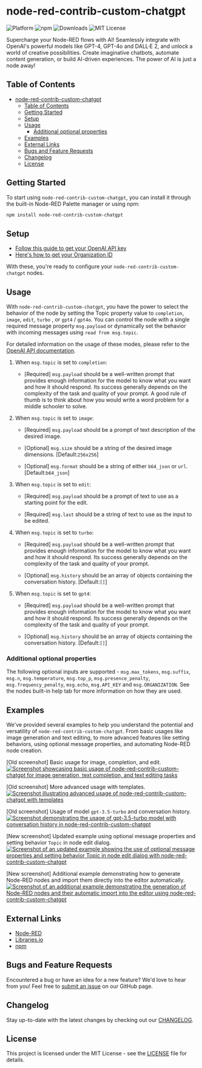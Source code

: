 # node-red-contrib-custom-chatgpt

![Platform](https://img.shields.io/badge/platform-Node--RED-red)
![npm](https://img.shields.io/npm/v/node-red-contrib-custom-chatgpt.svg)
![Downloads](https://img.shields.io/npm/dt/node-red-contrib-custom-chatgpt.svg)
![MIT License](https://img.shields.io/badge/license-MIT-blue.svg)

Supercharge your Node-RED flows with AI! Seamlessly integrate with OpenAI's powerful models like GPT-4, GPT-4o and DALL·E 2, and unlock a world of creative possibilities. Create imaginative chatbots, automate content generation, or build AI-driven experiences. The power of AI is just a node away!

## Table of Contents

- [node-red-contrib-custom-chatgpt](#node-red-contrib-custom-chatgpt)
  - [Table of Contents](#table-of-contents)
  - [Getting Started](#getting-started)
  - [Setup](#setup)
  - [Usage](#usage)
    - [Additional optional properties](#additional-optional-properties)
  - [Examples](#examples)
  - [External Links](#external-links)
  - [Bugs and Feature Requests](#bugs-and-feature-requests)
  - [Changelog](#changelog)
  - [License](#license)

## Getting Started

To start using `node-red-contrib-custom-chatgpt`, you can install it through the built-in Node-RED Palette manager or using npm:

```sh
npm install node-red-contrib-custom-chatgpt
```

## Setup

- [Follow this guide to get your OpenAI API key](https://platform.openai.com/account/api-keys)
- [Here's how to get your Organization ID](https://platform.openai.com/account/org-settings)

With these, you're ready to configure your `node-red-contrib-custom-chatgpt` nodes.

## Usage

With `node-red-contrib-custom-chatgpt`, you have the power to select the behavior of the node by setting the Topic property value to `completion`, `image`, `edit`, `turbo` , or `gpt4` / `gpt4o`. You can control the node with a single required message property `msg.payload` or dynamically set the behavior with incoming messages using `read from msg.topic`.

For detailed information on the usage of these modes, please refer to the [OpenAI API documentation](https://beta.openai.com/docs/).

1. When `msg.topic` is set to `completion`:

   - [Required] `msg.payload` should be a well-written prompt that provides enough information for the model to know what you want and how it should respond. Its success generally depends on the complexity of the task and quality of your prompt. A good rule of thumb is to think about how you would write a word problem for a middle schooler to solve.

2. When `msg.topic` is set to `image`:

   - [Required] `msg.payload` should be a prompt of text description of the desired image.

   - [Optional] `msg.size` should be a string of the desired image dimensions. [Default:`256x256`]

   - [Optional] `msg.format` should be a string of either `b64_json` or `url`. [Default:`b64_json`]

3. When `msg.topic` is set to `edit`:

   - [Required] `msg.payload` should be a prompt of text to use as a starting point for the edit.

   - [Required] `msg.last` should be a string of text to use as the input to be edited.

4. When `msg.topic` is set to `turbo`:

   - [Required] `msg.payload` should be a well-written prompt that provides enough information for the model to know what you want and how it should respond. Its success generally depends on the complexity of the task and quality of your prompt.

   - [Optional] `msg.history` should be an array of objects containing the conversation history. [Default:`[]`]

5. When `msg.topic` is set to `gpt4`:

   - [Required] `msg.payload` should be a well-written prompt that provides enough information for the model to know what you want and how it should respond. Its success generally depends on the complexity of the task and quality of your prompt.

   - [Optional] `msg.history` should be an array of objects containing the conversation history. [Default:`[]`]

### Additional optional properties

The following optional inputs are supported - `msg.max_tokens`, `msg.suffix`, `msg.n`, `msg.temperature`, `msg.top_p`, `msg.presence_penalty`, `msg.frequency_penalty`, `msg.echo`, `msg.API_KEY` and `msg.ORGANIZATION`. See the nodes built-in help tab for more information on how they are used.

## Examples

We've provided several examples to help you understand the potential and versatility of `node-red-contrib-custom-chatgpt`. From basic usages like image generation and text editing, to more advanced features like setting behaviors, using optional message properties, and automating Node-RED node creation.

[Old screenshot] Basic usage for image, completion, and edit.
[![Screenshot showcasing basic usage of node-red-contrib-custom-chatgpt for image generation, text completion, and text editing tasks](/examples/example.png)](https://github.com/HaroldPetersInskipp/node-red-contrib-chatgpt/blob/main/examples/chatgpt.json)

[Old screenshot] More advanced usage with templates.
[![Screenshot illustrating advanced usage of node-red-contrib-custom-chatgpt with templates](/examples/example2.png)](https://github.com/HaroldPetersInskipp/node-red-contrib-chatgpt/blob/main/examples/chatgpt.json)

[Old screenshot] Usage of model `gpt-3.5-turbo` and conversation history.
[![Screenshot demonstrating the usage of `gpt-3.5-turbo` model with conversation history in node-red-contrib-custom-chatgpt](/examples/example3.png)](https://github.com/HaroldPetersInskipp/node-red-contrib-chatgpt/blob/main/examples/chatgpt.json)

[New screenshot] Updated example using optional message properties and setting behavior `Topic` in node edit dialog.
[![Screenshot of an updated example showing the use of optional message properties and setting behavior `Topic` in node edit dialog with node-red-contrib-custom-chatgpt](/examples/example4.png)](https://github.com/HaroldPetersInskipp/node-red-contrib-chatgpt/blob/main/examples/chatgpt.json)

[New screenshot] Additional example demonstrating how to generate Node-RED nodes and import them directly into the editor automatically.
[![Screenshot of an additional example demonstrating the generation of Node-RED nodes and their automatic import into the editor using node-red-contrib-custom-chatgpt](/examples/example5.png)](https://github.com/HaroldPetersInskipp/node-red-contrib-chatgpt/blob/main/examples/generate-node-red-nodes.json)

## External Links

- [Node-RED](https://flows.nodered.org/node/node-red-contrib-custom-chatgpt)
- [Libraries.io](https://libraries.io/npm/node-red-contrib-custom-chatgpt)
- [npm](https://www.npmjs.com/package/node-red-contrib-custom-chatgpt)

## Bugs and Feature Requests

Encountered a bug or have an idea for a new feature? We'd love to hear from you! Feel free to [submit an issue](https://github.com/HaroldPetersInskipp/node-red-contrib-chatgpt/issues) on our GitHub page.

## Changelog

Stay up-to-date with the latest changes by checking out our [CHANGELOG](https://github.com/HaroldPetersInskipp/node-red-contrib-chatgpt/blob/main/CHANGELOG.md).

## License

This project is licensed under the MIT License - see the [LICENSE](LICENSE) file for details.
